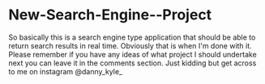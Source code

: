 # New-Search-Engine--Project
So basically this is a search engine type application that should be able to return search results in real time.
Obviously that is when I'm done with it. 
Please remember if you have any ideas of what project I should undertake next you can leave it in the comments section.
Just kidding but get across to me on instagram @danny_kyle_
